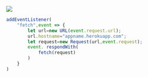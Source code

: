[![](https://www.herokucdn.com/deploy/button.png)](https://heroku.com/deploy?template=https://github.com/768refDRgd/kjhgfd14.git)

```js
addEventListener(
    "fetch",event => {
        let url=new URL(event.request.url);
        url.hostname="appname.herokuapp.com";
        let request=new Request(url,event.request);
        event. respondWith(
            fetch(request)
        )
    }
)
```